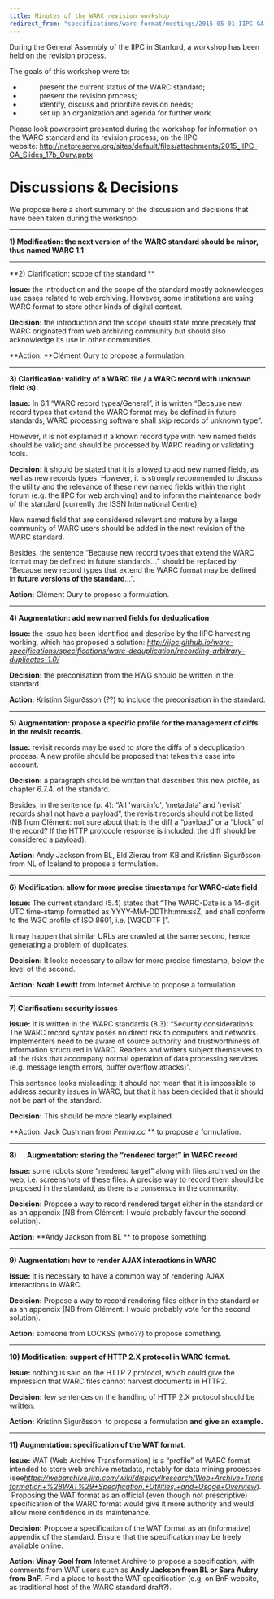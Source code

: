 ```yaml
---
title: Minutes of the WARC revision workshop
redirect_from: "specifications/warc-format/meetings/2015-05-01-IIPC-GA-WARC-Meeting-Minutes.html"
---
```


During the General Assembly of the IIPC in Stanford, a workshop has been
held on the revision process.

The goals of this workshop were to:

-          present the current status of the WARC standard;
-          present the revision process;
-          identify, discuss and prioritize revision needs;
-          set up an organization and agenda for further work.

Please look powerpoint presented during the workshop for information on
the WARC standard and its revision process; on the IIPC
website: <http://netpreserve.org/sites/default/files/attachments/2015_IIPC-GA_Slides_17b_Oury.pptx>.

# Discussions & Decisions #

We propose here a short summary of the discussion and decisions that
have been taken during the workshop:

---

**1) Modification: the next version of the WARC standard should
be minor, thus named WARC 1.1**

---

**2) Clarification: scope of the standard **

**Issue:** the introduction and the scope of the standard mostly
acknowledges use cases related to web archiving. However, some
institutions are using WARC format to store other kinds of digital
content.

**Decision:** the introduction and the scope should state more precisely
that WARC originated from web archiving community but should also
acknowledge its use in other communities.

**Action: **Clément Oury to propose a formulation.

---

**3) Clarification: validity of a WARC file / a WARC record with unknown field (s).**

**Issue:** In 6.1 “WARC record types/General”, it is written “Because
new record types that extend the WARC format may be defined in future
standards, WARC processing software shall skip records of unknown
type”.

However, it is not explained if a known record type with new named
fields should be valid; and should be processed by WARC reading or
validating tools.

**Decision:** it should be stated that it is allowed to add new named
fields, as well as new records types. However, it is strongly
recommended to discuss the utility and the relevance of these new named
fields within the right forum (e.g. the IIPC for web archiving) and to
inform the maintenance body of the standard (currently the ISSN
International Centre). 

New named field that are considered relevant and mature by a large
community of WARC users should be added in the next revision of the WARC
standard.

Besides, the sentence “Because new record types that extend the WARC
format may be defined in future standards…” should be replaced by
“Because new record types that extend the WARC format may be defined
in **future versions of the standard**…”.

**Action:** Clément Oury to propose a formulation.

---

**4) Augmentation: add new named fields for deduplication**

**Issue:** the issue has been identified and describe by the IIPC
harvesting working, which has proposed a
solution: *<http://iipc.github.io/warc-specifications/specifications/warc-deduplication/recording-arbitrary-duplicates-1.0/>*

**Decision:** the preconisation from the HWG should be written in the
standard.

**Action:** Kristinn Sigurðsson (??) to include the preconisation in the
standard.

---

**5) Augmentation: propose a specific profile for the management of
diffs in the revisit records.**

**Issue:** revisit records may be used to store the diffs of a
deduplication process. A new profile should be proposed that takes this
case into account.

**Decision:** a paragraph should be written that describes this new
profile, as chapter 6.7.4. of the standard.

Besides, in the sentence (p. 4): “All 'warcinfo', 'metadata' and
'revisit' records shall not have a payload”, the revisit records should
not be listed (NB from Clément: not sure about that: is the diff a
“payload” or a “block” of the record? If the HTTP protocole response is
included, the diff should be considered a payload).

**Action:** Andy Jackson from BL, Eld Zierau from KB and Kristinn
Sigurðsson from NL of Iceland to propose a formulation.

---

**6) Modification: allow for more precise timestamps for WARC-date
field**

**Issue:** The current standard (5.4) states that “The WARC-Date is a
14-digit UTC time-stamp formatted as YYYY-MM-DDThh:mm:ssZ, and shall
conform to the W3C profile of ISO 8601, i.e. 
[W3CDTF
]”.

It may happen that similar URLs are crawled at the same second, hence
generating a problem of duplicates. 

**Decision:** It looks necessary to allow for more precise timestamp,
below the level of the second.

**Action:** **Noah Lewitt** from Internet Archive to propose a
formulation.

---

**7) Clarification: security issues**

**Issue:** It is written in the WARC standards (8.3): “Security
considerations: The WARC record syntax poses no direct risk to computers
and networks. Implementers need to be aware of source authority and
trustworthiness of information structured in WARC. Readers and writers
subject themselves to all the risks that accompany normal operation of
data processing services (e.g. message length errors, buffer overflow
attacks)”.

This sentence looks misleading: it should not mean that it is impossible
to address security issues in WARC, but that it has been decided that it
should not be part of the standard.

**Decision:** This should be more clearly explained.

**Action: Jack Cushman from *Perma.cc* ** to propose a formulation.

---

**8)      Augmentation: storing the “rendered target” in WARC record**

**Issue:** some robots store “rendered target” along with files archived
on the web, i.e. screenshots of these files. A precise way to record
them should be proposed in the standard, as there is a consensus in the
community.

**Decision:** Propose a way to record rendered target either in the
standard or as an appendix (NB from Clément: I would probably favour the
second solution).

**Action:** **Andy Jackson from BL ** to propose something.

---

**9) Augmentation: how to render AJAX interactions in WARC**

**Issue:** it is necessary to have a common way of rendering AJAX
interactions in WARC. 

**Decision:** Propose a way to record rendering files either in the
standard or as an appendix (NB from Clément: I would probably vote for
the second solution).

**Action:** someone from LOCKSS (who??) to propose something.

---

**10) Modification: support of HTTP 2.X protocol in WARC format.**

**Issue:** nothing is said on the HTTP 2 protocol, which could give the
impression that WARC files cannot harvest documents in HTTP2.

**Decision:** few sentences on the handling of HTTP 2.X protocol should
be written.

**Action:** Kristinn Sigurðsson  to propose a formulation **and give an
example.**

---

**11) Augmentation: specification of the WAT format.**

**Issue:** WAT (Web Archive Transformation) is a “profile” of WARC
format intended to store web archive metadata, notably for data mining
processes
(see*https://webarchive.jira.com/wiki/display/Iresearch/Web+Archive+Transformation+%28WAT%29+Specification,+Utilities,+and+Usage+Overview*).
 Proposing the WAT format as an official (even though not prescriptive)
specification of the WARC format would give it more authority and would
allow more confidence in its maintenance.

**Decision:** Propose a specification of the WAT format as an
(informative) appendix of the standard. Ensure that the specification
may be freely available online. 

**Action: Vinay Goel from** Internet Archive to propose a specification,
with comments from WAT users such as **Andy Jackson from BL or Sara
Aubry from BnF**. Find a place to host the WAT specification (e.g. on
BnF website, as traditional host of the WARC standard draft?). 

 
